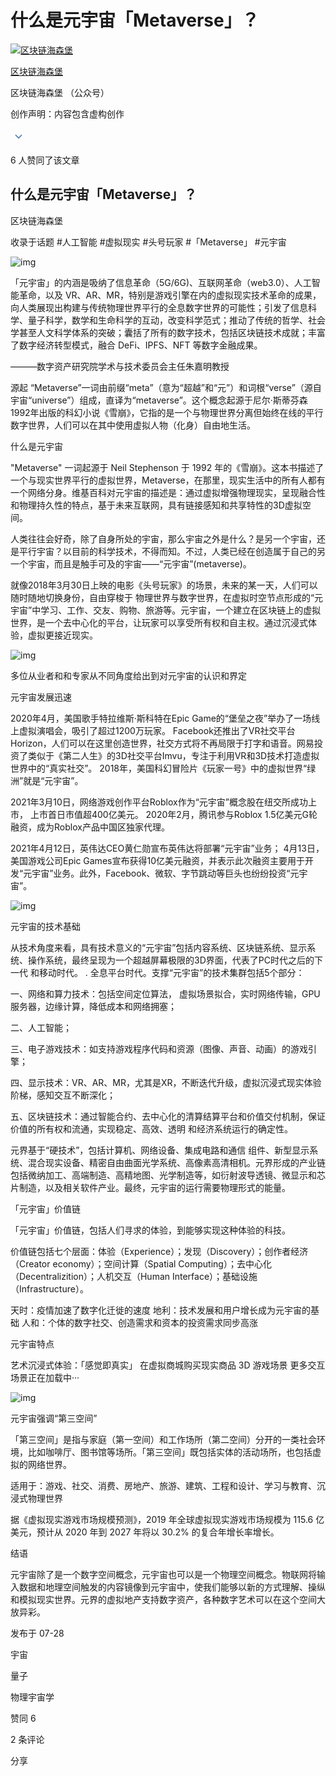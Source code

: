 # 什么是元宇宙「Metaverse」？

[![区块链海森堡](https://pica.zhimg.com/v2-ba3ed17cb05fe338143384e79d9b981f_xs.jpg?source=172ae18b)](https://www.zhihu.com/people/da-fei-suo-wen-37-2)

[区块链海森堡](https://www.zhihu.com/people/da-fei-suo-wen-37-2)

区块链海森堡 （公众号）

创作声明：内容包含虚构创作

<svg class="Zi Zi--ArrowDown css-zzd7cz-Label" fill="rgba(23, 81, 153, 0.72)" viewBox="0 0 24 24" width="26" height="26"><path d="M12 13L8.285 9.218a.758.758 0 0 0-1.064 0 .738.738 0 0 0 0 1.052l4.249 4.512a.758.758 0 0 0 1.064 0l4.246-4.512a.738.738 0 0 0 0-1.052.757.757 0 0 0-1.063 0L12.002 13z" fill-rule="evenodd"></path></svg>

6 人赞同了该文章

## 什么是元宇宙「Metaverse」？

区块链海森堡

收录于话题
\#人工智能 #虚拟现实 #头号玩家 #「Metaverse」 #元宇宙

![img](https://pic1.zhimg.com/80/v2-c55e5445c1c272ad9c275fd71ac22ab4_1440w.jpg)


「元宇宙」的内涵是吸纳了信息革命（5G/6G)、互联网革命（web3.0）、人工智能革命，以及 VR、AR、MR，特别是游戏引擎在内的虚拟现实技术革命的成果，向人类展现出构建与传统物理世界平行的全息数字世界的可能性；引发了信息科学、量子科学，数学和生命科学的互动，改变科学范式；推动了传统的哲学、社会学甚至人文科学体系的突破；囊括了所有的数字技术，包括区块链技术成就；丰富了数字经济转型模式，融合 DeFi、IPFS、NFT 等数字金融成果。


———数字资产研究院学术与技术委员会主任朱嘉明教授


源起
“Metaverse”一词由前缀“meta”（意为“超越”和“元”）和词根“verse”（源自宇宙“universe”）组成，直译为“metaverse”。这个概念起源于尼尔·斯蒂芬森1992年出版的科幻小说《雪崩》，它指的是一个与物理世界分离但始终在线的平行数字世界，人们可以在其中使用虚拟人物（化身）自由地生活。

什么是元宇宙

"Metaverse" 一词起源于 Neil Stephenson 于 1992 年的《雪崩》。这本书描述了一个与现实世界平行的虚拟世界，Metaverse，在那里，现实生活中的所有人都有一个网络分身。维基百科对元宇宙的描述是：通过虚拟增强物理现实，呈现融合性和物理持久性的特点，基于未来互联网，具有链接感知和共享特性的3D虚拟空间。


人类往往会好奇，除了自身所处的宇宙，那么宇宙之外是什么？是另一个宇宙，还是平行宇宙？以目前的科学技术，不得而知。不过，人类已经在创造属于自己的另一个宇宙，而且是触手可及的宇宙――“元宇宙”(metaverse)。


就像2018年3月30日上映的电影《头号玩家》的场景，未来的某一天，人们可以随时随地切换身份，自由穿梭于 物理世界与数字世界，在虚拟时空节点形成的“元宇宙”中学习、工作、交友、购物、旅游等。元宇宙，一个建立在区块链上的虚拟世界，是一个去中心化的平台，让玩家可以享受所有权和自主权。通过沉浸式体验，虚拟更接近现实。



![img](https://pic4.zhimg.com/80/v2-6e6d493787f773e2e3f9681fd71be93f_1440w.jpg)


多位从业者和和专家从不同角度给出到对元宇宙的认识和界定

元宇宙发展迅速

2020年4月，美国歌手特拉维斯·斯科特在Epic Game的“堡垒之夜”举办了一场线上虚拟演唱会，吸引了超过1200万玩家。 Facebook还推出了VR社交平台Horizon，人们可以在这里创造世界，社交方式将不再局限于打字和语音。网易投资了类似于《第二人生》的3D社交平台Imvu，专注于利用VR和3D技术打造虚拟世界中的“真实社交”。 2018年，美国科幻冒险片《玩家一号》中的虚拟世界“绿洲”就是“元宇宙”。



2021年3月10日，网络游戏创作平台Roblox作为“元宇宙”概念股在纽交所成功上市， 上市首日市值超400亿美元。 2020年2月，腾讯参与Roblox 1.5亿美元G轮融资，成为Roblox产品中国区独家代理。



2021年4月12日，英伟达CEO黄仁勋宣布英伟达将部署“元宇宙”业务； 4月13日，美国游戏公司Epic Games宣布获得10亿美元融资，并表示此次融资主要用于开发“元宇宙”业务。此外，Facebook、微软、字节跳动等巨头也纷纷投资“元宇宙”。



![img](https://pic3.zhimg.com/80/v2-9f8ef4f12aafeaf3d47384b005656a86_1440w.jpg)


元宇宙的技术基础

从技术角度来看，具有技术意义的“元宇宙”包括内容系统、区块链系统、显示系统、操作系统，最终呈现为一个超越屏幕极限的3D界面，代表了PC时代之后的下一代 和移动时代。 . 全息平台时代。支撑“元宇宙”的技术集群包括5个部分：


一、网络和算力技术：包括空间定位算法， 虚拟场景拟合，实时网络传输，GPU服务器，边缘计算，降低成本和网络拥塞；

二、人工智能；


三、电子游戏技术：如支持游戏程序代码和资源（图像、声音、动画）的游戏引擎；

四、显示技术：VR、AR、MR，尤其是XR，不断迭代升级，虚拟沉浸式现实体验阶梯，感知交互不断深化；


五、区块链技术：通过智能合约、去中心化的清算结算平台和价值交付机制，保证价值的所有权和流通，实现稳定、高效、透明 和经济系统运行的确定性。

元界基于“硬技术”，包括计算机、网络设备、集成电路和通信 组件、新型显示系统、混合现实设备、精密自由曲面光学系统、高像素高清相机。元界形成的产业链包括微纳加工、高端制造、高精地图、光学制造等，如衍射波导透镜、微显示和芯片制造，以及相关软件产业。最终，元宇宙的运行需要物理形式的能量。


「元宇宙」价值链

「元宇宙」价值链，包括人们寻求的体验，到能够实现这种体验的科技。

价值链包括七个层面：体验（Experience）；发现（Discovery）；创作者经济（Creator economy）；空间计算（Spatial Computing）；去中心化（Decentralizition）；人机交互（Human Interface）；基础设施（Infrastructure）。


天时：疫情加速了数字化迁徙的速度
地利：技术发展和用户增长成为元宇宙的基础
人和：个体的数字社交、创造需求和资本的投资需求同步高涨

元宇宙特点

艺术沉浸式体验：「感觉即真实」
在虚拟商城购买现实商品
3D 游戏场景
更多交互场景正在加载中···



![img](https://pic1.zhimg.com/80/v2-7833a80980adb099775a989aac34b558_1440w.jpg)


元宇宙强调“第三空间”

「第三空间」是指与家庭（第一空间）和工作场所（第二空间）分开的一类社会环境，比如咖啡厅、图书馆等场所。「第三空间」既包括实体的活动场所，也包括虚拟的网络世界。

适用于：游戏、社交、消费、房地产、旅游、建筑、工程和设计、学习与教育、沉浸式物理世界

据《虚拟现实游戏市场规模预测》，2019 年全球虚拟现实游戏市场规模为 115.6 亿美元，预计从 2020 年到 2027 年将以 30.2% 的复合年增长率增长。



结语

元宇宙除了是一个数字空间概念，元宇宙也可以是一个物理空间概念。物联网将输入数据和地理空间触发的内容镜像到元宇宙中，使我们能够以新的方式理解、操纵和模拟现实世界。元界的虚拟地产支持数字资产，各种数字艺术可以在这个空间大放异彩。



发布于 07-28

宇宙

量子

物理宇宙学

赞同 6

2 条评论

分享